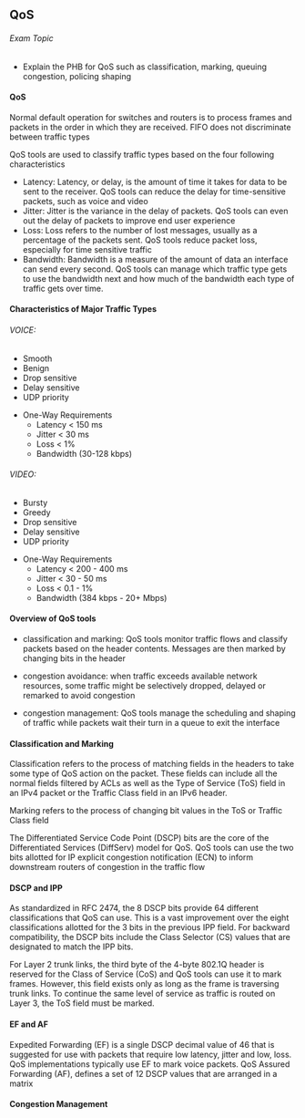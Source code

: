 ## QoS

###### Exam Topic

- Explain the PHB for QoS such as classification, marking, queuing congestion, policing shaping

#### QoS

Normal default operation for switches and routers is to process frames and packets in the order in which they are received. FIFO does not discriminate between traffic types

QoS tools are used to classify traffic types based on the four following characteristics

- Latency: Latency, or delay, is the amount of time it takes for data to be sent to the receiver. QoS tools can reduce the delay for time-sensitive packets, such as voice and video
- Jitter: Jitter is the variance in the delay of packets. QoS tools can even out the delay of packets to improve end user experience
- Loss: Loss refers to the number of lost messages, usually as a percentage of the packets sent. QoS tools reduce packet loss, especially for time sensitive traffic
- Bandwidth: Bandwidth is a measure of the amount of data an interface can send every second. QoS tools can manage which traffic type gets to use the bandwidth next and how much of the bandwidth each type of traffic gets over time. 

#### Characteristics of Major Traffic Types

###### VOICE:
* Smooth
* Benign
* Drop sensitive
* Delay sensitive
* UDP priority

- One-Way Requirements
    * Latency < 150 ms 
    * Jitter  < 30 ms 
    * Loss    < 1% 
    * Bandwidth (30-128 kbps)

###### VIDEO:
* Bursty
* Greedy
* Drop sensitive
* Delay sensitive
* UDP priority

- One-Way Requirements
    * Latency < 200 - 400 ms 
    * Jitter  < 30 - 50 ms 
    * Loss    < 0.1 - 1%
    * Bandwidth (384 kbps - 20+ Mbps)

#### Overview of QoS tools

* classification and marking: QoS tools monitor traffic flows and classify packets based on the header contents. Messages are then marked by changing bits in the header

* congestion avoidance: when traffic exceeds available network resources, some traffic might be selectively dropped, delayed or remarked to avoid congestion 

* congestion management: QoS tools manage the scheduling and shaping of traffic while packets wait their turn in a queue to exit the interface  

#### Classification and Marking

Classification refers to the process of matching fields in the headers to take some type of QoS action on the packet. These fields can include all the normal fields filtered by ACLs as well as the Type of Service (ToS) field in an IPv4 packet or the Traffic Class field in an IPv6 header.

Marking refers to  the process of changing bit values in the ToS or Traffic Class field

The Differentiated Service Code Point (DSCP) bits are the core of the Differentiated Services (DiffServ) model for QoS. QoS tools can use the two bits allotted for IP explicit congestion notification (ECN) to inform downstream routers of congestion in the traffic flow 

#### DSCP and IPP

As standardized in RFC 2474, the 8 DSCP bits provide 64 different classifications that QoS can use. This is a vast improvement over the eight classifications allotted for the 3 bits in the previous IPP field. For backward compatibility, the DSCP bits include the Class Selector (CS) values that are designated to match the IPP bits.

For Layer 2 trunk links, the third byte of the 4-byte 802.1Q header is reserved for the Class of Service (CoS) and QoS tools can use it to mark frames. However, this field exists only as long as the frame is traversing trunk links. To continue the same level of service as traffic is routed on Layer 3, the ToS field must be marked. 

#### EF and AF 

Expedited Forwarding (EF) is a single DSCP decimal value of 46 that is suggested for use with packets that require low latency, jitter and low, loss. QoS implementations typically use EF to mark voice packets. QoS
Assured Forwarding (AF), defines a set of 12 DSCP values that are arranged in a matrix

#### Congestion Management 